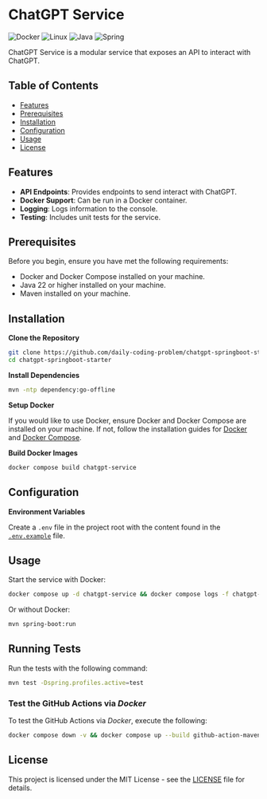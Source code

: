 # ChatGPT Service

![Docker](https://img.shields.io/badge/-Docker-2496ED?style=flat-square&logo=Docker&logoColor=white)
![Linux](https://img.shields.io/badge/-Linux-FCC624?style=flat-square&logo=linux&logoColor=black)
![Java](https://img.shields.io/badge/-Java-007396?style=flat-square&logo=java&logoColor=white)
![Spring](https://img.shields.io/badge/-Spring-6DB33F?style=flat-square&logo=spring&logoColor=white)

ChatGPT Service is a modular service that exposes an API to interact with ChatGPT.

## Table of Contents

- [Features](#features)
- [Prerequisites](#prerequisites)
- [Installation](#installation)
- [Configuration](#configuration)
- [Usage](#usage)
- [License](#license)

## Features

- **API Endpoints**: Provides endpoints to send interact with ChatGPT.
- **Docker Support**: Can be run in a Docker container.
- **Logging**: Logs information to the console.
- **Testing**: Includes unit tests for the service.

## Prerequisites

Before you begin, ensure you have met the following requirements:

- Docker and Docker Compose installed on your machine.
- Java 22 or higher installed on your machine.
- Maven installed on your machine.

## Installation

**Clone the Repository**

```sh
git clone https://github.com/daily-coding-problem/chatgpt-springboot-starter.git
cd chatgpt-springboot-starter
```

**Install Dependencies**

```sh
mvn -ntp dependency:go-offline
```

**Setup Docker**

If you would like to use Docker, ensure Docker and Docker Compose are installed on your machine. If not, follow the installation guides for [Docker](https://docs.docker.com/get-docker/) and [Docker Compose](https://docs.docker.com/compose/install/).

**Build Docker Images**

```sh
docker compose build chatgpt-service
```

## Configuration

**Environment Variables**

Create a `.env` file in the project root with the content found in the [`.env.example`](/.env.example) file.

## Usage

Start the service with Docker:

```sh
docker compose up -d chatgpt-service && docker compose logs -f chatgpt-service
```

Or without Docker:

```sh
mvn spring-boot:run
```

## Running Tests

Run the tests with the following command:

```sh
mvn test -Dspring.profiles.active=test
```

### Test the GitHub Actions via _Docker_

To test the GitHub Actions via _Docker_, execute the following:

```sh
docker compose down -v && docker compose up --build github-action-maven-test
```

## License

This project is licensed under the MIT License - see the [LICENSE](LICENSE) file for details.
